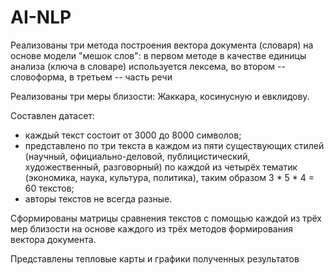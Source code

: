 # AI-NLP

Реализованы три метода построения вектора документа (словаря) на основе модели "мешок слов": в первом методе в качестве единицы анализа (ключа в словаре) используется лексема, во втором -- словоформа, в третьем -- часть речи

Реализованы три меры близости: Жаккара, косинусную и евклидову.

Составлен датасет:
-	каждый текст состоит от 3000 до 8000 символов;
-	представлено по три текста в каждом из пяти существующих стилей (научный, официально-деловой, публицистический, художественный, разговорный) по каждой из четырёх тематик (экономика, наука, культура, политика), таким образом 3 * 5 * 4 = 60 текстов;
-	авторы текстов не всегда разные.


Сформированы матрицы сравнения текстов с помощью каждой из трёх мер близости на основе каждого из трёх методов формирования вектора документа.

Представлены тепловые карты и графики полученных результатов
